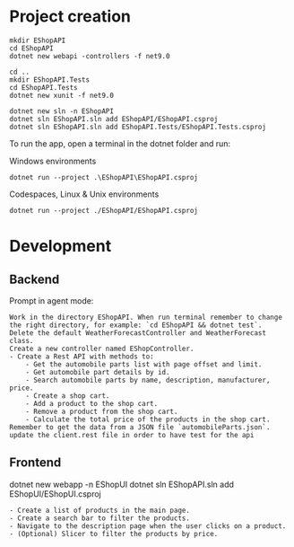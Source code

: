 # Project creation
```
mkdir EShopAPI
cd EShopAPI
dotnet new webapi -controllers -f net9.0

cd ..
mkdir EShopAPI.Tests
cd EShopAPI.Tests
dotnet new xunit -f net9.0

dotnet new sln -n EShopAPI
dotnet sln EShopAPI.sln add EShopAPI/EShopAPI.csproj
dotnet sln EShopAPI.sln add EShopAPI.Tests/EShopAPI.Tests.csproj
```

To run the app, open a terminal in the dotnet folder and run:

Windows environments
```
dotnet run --project .\EShopAPI\EShopAPI.csproj
```
Codespaces, Linux & Unix environments
```
dotnet run --project ./EShopAPI/EShopAPI.csproj
```

# Development
## Backend
Prompt in agent mode:
```
Work in the directory EShopAPI. When run terminal remember to change the right directory, for example: `cd EShopAPI && dotnet test`.
Delete the default WeatherForecastController and WeatherForecast class.
Create a new controller named EShopController.
- Create a Rest API with methods to:
    - Get the automobile parts list with page offset and limit.
    - Get automobile part details by id. 
    - Search automobile parts by name, description, manufacturer, price.
    - Create a shop cart.
    - Add a product to the shop cart.
    - Remove a product from the shop cart.
    - Calculate the total price of the products in the shop cart.
Remember to get the data from a JSON file `automobileParts.json`.
update the client.rest file in order to have test for the api
```

## Frontend 

dotnet new webapp -n EShopUI
dotnet sln EShopAPI.sln add EShopUI/EShopUI.csproj

    - Create a list of products in the main page.
    - Create a search bar to filter the products.
    - Navigate to the description page when the user clicks on a product.
    - (Optional) Slicer to filter the products by price.
    